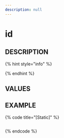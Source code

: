 ```yaml
---
description: null
---
```


# id

## DESCRIPTION

{% hint style="info" %}

{% endhint %}

## VALUES

## EXAMPLE

{% code title="\[Static\]" %}
```markup

```
{% endcode %}

